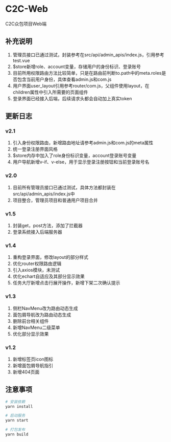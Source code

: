 # C2C-Web
C2C众包项目Web端

## 补充说明
1. 管理员接口已通过测试，封装参考在src/api/admin_apis/index.js，引用参考test.vue
2. $store新增role、account变量，存储用户的身份标识、登录账号
3. 目前所用权限路由方法比较简单，只是在路由前判断to.path中的meta.roles是否包含当前用户身份，具体查看admin.js和com.js
4. 用户界面user_layout引用参考router/com.js，父组件使用layout，在children属性中引入所需要的页面组件
5. 登录界面已经接入后端，后续请求头都会自动加上真实token

## 更新日志
### v2.1
1. 引入身份权限路由，新增路由地址请参考admin.js和com.js的meta属性
2. 统一登录注册界面风格
3. $store内存中加入了role身份标识变量，account登录账号变量
4. 用户导航新增v-if、v-else，用于显示登录注册按钮和当前登录账号名

### v2.0
1. 目前所有管理员接口已通过测试，具体方法都封装在src/api/admin_apis/index.js中
2. 项目整合，管理员项目和普通用户项目合并

### v1.5
1. 封装get，post方法，添加了拦截器
2. 登录系统接入后端服务器

### v1.4
1. 重构登录界面，修改layout的部分样式
2. 优化router权限路由逻辑
3. 引入axios模块，未测试
4. 优化echart自适应及其部分显示效果
5. 任务大厅新增点击行展开操作，新增下架二次确认提示

### v1.3
1. 侧栏NavMenu改为路由动态生成
2. 面包屑导航改为路由动态生成
3. 删除前台相关组件
4. 新增NavMenu二级菜单
5. 优化部分显示效果

### v1.2
1. 新增标签页icon图标
2. 新增面包屑导航指引
3. 新增404页面

## 注意事项
```bash
# 安装依赖
yarn install

# 启动服务
yarn start

# 打包发布
yarn build
```
